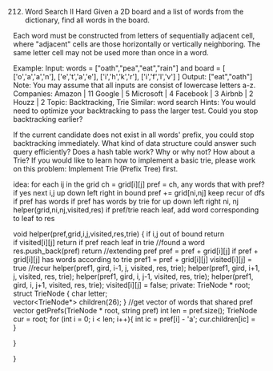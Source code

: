 212. Word Search II
Hard
Given a 2D board and a list of words from the dictionary, find all words in the board.

Each word must be constructed from letters of sequentially adjacent cell, where "adjacent" cells are those horizontally or vertically neighboring. The same letter cell may not be used more than once in a word.

Example:
Input: 
words = ["oath","pea","eat","rain"] and board =
[
  ['o','a','a','n'],
  ['e','t','a','e'],
  ['i','h','k','r'],
  ['i','f','l','v']
]
Output: ["eat","oath"]
Note:
You may assume that all inputs are consist of lowercase letters a-z.
Companies: Amazon | 11 Google | 5 Microsoft | 4 Facebook | 3 Airbnb | 2 Houzz | 2
Topic: Backtracking, Trie
Similar: word search
Hints: 
You would need to optimize your backtracking to pass the larger test. Could you stop backtracking earlier?

If the current candidate does not exist in all words' prefix, you could stop backtracking immediately. What kind of data structure could answer such query efficiently? Does a hash table work? Why or why not? How about a Trie? If you would like to learn how to implement a basic trie, please work on this problem: Implement Trie (Prefix Tree) first.

idea: 
for each ij in the grid
  	ch = grid[i][j]
	pref = ch, any words that with pref?	
	if yes next i,j up down left right in bound
	pref += grid[ni,nj]
	keep recur of dfs if pref has words
	if pref has words by trie
	for up down left right ni, nj
		helper(grid,ni,nj,visited,res)
	if pref/trie reach leaf, add word corresponding to leaf to res 

void helper(pref,grid,i,j,visited,res,trie) {
	if i,j out of bound return 	
	if visited[i][j] return
	if pref reach leaf in trie
		//found a word
		res.push_back(pref)
		return
	//extending pref
	pref = pref + grid[i][j]
	if pref + grid[i][j] has words according to trie 
		pref1 = pref + grid[i][j]
		visited[i][j] = true
		//recur
		helper(pref1, gird, i-1, j, visited, res, trie);
		helper(pref1, gird, i+1, j, visited, res, trie);
		helper(pref1, gird, i, j-1, visited, res, trie);
		helper(pref1, gird, i, j+1, visited, res, trie);
		visited[i][j] = false;
private: 
	TrieNode * root;
struct TrieNode {
	char letter;	
	vector<TrieNode*> children(26);
}
	//get vector of words that shared pref
	vector<string> getPrefs(TrieNode * root, string pref)
		int len = pref.size();
		TrieNode cur = root;
		for (int i = 0; i < len; i++){
			int ic = pref[i] - 'a';
			cur.children[ic] =   
		}
		
}
	


}
	
